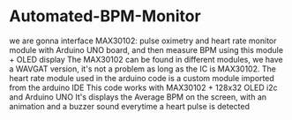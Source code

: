 # Automated-BPM-Monitor
we are gonna interface MAX30102: pulse oximetry and heart rate monitor module with Arduino UNO board, and then measure BPM using this module + OLED display The MAX30102 can be found in different modules, we have a WAVGAT version, it's not a problem as long as the IC is MAX30102.
The heart rate module used in the arduino code is a custom module imported from the arduino IDE 
This code works with MAX30102 + 128x32 OLED i2c and Arduino UNO
It's displays the Average BPM on the screen, with an animation and a buzzer sound everytime a heart pulse is detected
